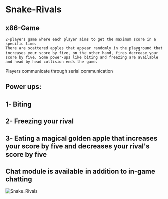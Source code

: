 # Snake-Rivals
## x86-Game
```
2-players game where each player aims to get the maximum score in a specific time.
There are scattered apples that appear randomly in the playground that increases your score by five, on the other hand, fires decrease your score by five. Some power-ups like biting and freezing are available 
and head by head collision ends the game.
```
Players communicate through serial communication
## Power ups:
## 1- Biting 
## 2- Freezing your rival
## 3- Eating a magical golden apple that increases your score by five and decreases your rival's score by five
## Chat module is available in addition to in-game chatting

![Snake_Rivals](https://user-images.githubusercontent.com/62077516/103485403-a3cbb380-4dfe-11eb-98be-47b1d290bd10.png)

